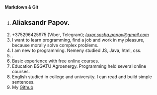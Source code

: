 **Markdown & Git**
1. ## Aliaksandr Papov.
2. +375296425975 (Viber, Telegram); *luxor.sasha.popov@gmail.com*
3. I want to learn programming, find a job and work in my pleasure, because morally solve complex problems.
4. I am new to programming. Nemeny studied JS, Java, html, css.
5. .
6. Basic experience with free online courses.
7. Education BSGATU Agroenergy. Programming held several online courses.
8. English studied in college and university. I can read and build simple sentences.
9. My [Github](https://github.com/luxor94)
